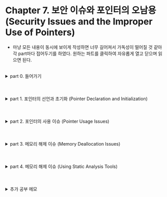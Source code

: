 # Chapter 7. 보안 이슈와 포인터의 오남용 (Security Issues and the Improper Use of Pointers)
  
  
- 마냥 모든 내용이 동시에 보이게 작성하면 너무 길어져서 가독성이 떨어질 것 같아 각 part마다 접어두기를 하였다. 원하는 파트를 클릭하여 자유롭게 열고 닫으며 읽으면 된다.

<br/>
<details>
<summary>part 0. 들어가기</summary>

## part 0. 들어가기

- 이 단원의 중요 포인트  
    - 포인터의 선언과 초기화  
    -  부적절한 포인터 사용  
    - 메모리 해제 문제  
- 포인터의 사용에 관한 보안 이슈에 대해 집중   
- 여태까지 '프로그래밍 습관의 관점'에서 포인터와 그 적절한 사용 방법에 대해 이해하였다면 이 단원에서는 '보안 관점'에서 바라보기 
- 운영체제 보안 개선 사항 (이 단원에서는 두 가지만 알아봄)  
    - 주소 영역 배치 랜덤화 (Address Space Layout Randomization)  
    - 데이터 실행 방지 (Data Execution Prevention)  
    - 주소 영역 배치 랜덤화(ASLR) 절차 : 메모리 내 애플리케이션의 데이터 영역(code, stack, heap 포함)을 랜덤하게 배치 함  
        -> 영역 배치를 랜덤화함으로써 공격자가 메모리가 어디에 위치할지 예측하기 어렵게 만들어서 데이터 영역에 접근을 힘들게 할 수 있음  
    - 데이터 실행 방지(DEP) 기법 : 코드가 메모리의 실행 불가능한 영역(stack, heap)에 있을 때 실행 차단  
  
- C언어가 안전한 애플리케이션을 작성하기에 쉽지 않은 주요 원인  
    - C언어는 배열의 영억을 넘어선 영역에 데이터를 기록하는 것을 막지 않음.  
        -> 메모리가 손상되어 보안에 잠재적 취약점이 됨.  
    - 포인터의 부적절한 사용으로 인해 보안 문제를 야기함.  
  
  
- CERT : C와 다른 언어에서의 보안 이슈를 더 포괄적으로 다루며 인터넷 보안 취약점에 대해 연구하는 조직    
</details>
<br/>
<br/>
<br/>
<details>
<summary>part 1. 포인터의 선언과 초기화 (Pointer Declaration and Initialization)</summary>

## part 1. 포인터의 선언과 초기화 (Pointer Declaration and Initialization)  
- 포인터의 선언 / 포인터를 초기화 하지 않는다면 발생할 수 있는 문제에 대해 알아보기  
    
<br/>  
    
### 부적절한 포인터 선언 (Improper Pointer Declaration)  
    
- ///code/// 한 줄에 두 개의 포인터를 선언하고 싶은 경우  
  
    ```c
    // 올바른 예시
    int *ptr1, *ptr2;
   
    // 잘못된 예시
    /* 얼핏 보기에 int형 포인터 두 개를 선언한 것처럼 착각할 수 있으나,
       아래와 같이 쓴 경우는 포인터는 ptr1 뿐이고, ptr2는 그냥 int형이다. */
    int *ptr1, ptr2;
    ``` 
    
    
- 타입 정의 (type definition)을 사용한 정의
    - 매크로 정의 대신 타입 정의 이용하는 것은 좋은 습관
    - 타입 정의 vs 매크로 정의
        - 타입 정의 : 컴파일러가 범위 규칙*1__(scope rule)에 대해 확인하도록 함  
        - 매크로 정의 : 컴파일러에 따라 범위 규칙(scope rule)에 대해 확인을 못하는 경우도 존재
    - ///code/// typedef를 이용한 선언(올바른 예시) & 지시자(directive)를 이용한 선언(잘못된 예시)
  
       ```c
       // 올바른 예시
       typedef int* PINT
       PINT ptr1, ptr2;

       // 잘못된 예시 -> 위의 예시 코드와 동일한 이유로 틀림
       #define PINT int*
       PINT ptr1, ptr2;
       ```
    
<br/>
    
### 초기화되지 않은 포인터 (Failure to Initialize a Pointer Before It Is Used)
- 포인터를 초기화 하기 전 사용한다면, 런타임 에러 발생 가능성 O
- 와일드 포인터 (wild pointer) : 초기화되지 않은 포인터를 지칭하는 용어
- 와일드 포인터 사용시 발생할 수 있는 경우
    - 포인터에 지정된 메모리 주소가 애플리케이션의 유효한 영역 밖에 있다면  
        -> 코드 실행 중단 됨  
    - 우연히 유효 영역 안에 있다면  
        -> 포인터가 int형인 경우, 메모리 영역에 있던 랜덤 값(쓰레기 값)이 정수형으로 출력됨.  
           또한 char형 포인터의 경우에는 NUL 종료 문자가 나타낼 때까지 괴상한 문자들 출력.

    <br/>
    
### 초기화되지 않은 포인터 처리하기 (Dealing with Uninitialized Pointers)
- 초기화되지 않은 포인터를 다루는 세 가지 접근 방법에 대해 알아보도록 하겠다.
    
    
- 방법 1) 포인터는 언제나 NULL로 초기화하기
    - ///code/// 사용 예제
    
        ```c
        int *pi = NULL;
        ... ...
        if (pi == NULL) {
            // 여기에서 pi 역참조 금지
        }
        else {
            // 여기에 pi 사용하는 코드 작성
        }
        ```
    
- 방법 2)assert 함수 활용하기
    - assert 함수란
        - 디버깅을 위해서 사용하는 함수로
        - 정해진 조건을 위반하는지를 검사하기 위한 목적으로 사용
            -> 정해진 조건에 맞지 않는 경우 프로그램을 중단
        - 헤더파일 : <assert.h>
        - Visual Studio에서는 Debug 모드에서만 작동하며 Realease 모드에서는 동작하지 X
        - ///code/// 사용 예제
        
            ```c
            #define _CRT_SECURE_NO_WARNINGS
            #include <stdio.h>
            #include <string.h>
            #include <assert.h> 

            void copy(char *dest, char *src)
            {
                assert(dest != NULL);    // dest이 NULL이면 프로그램 중단
                assert(src != NULL);     // src가 NULL이면 프로그램 중단

                strcpy(dest, src);       // 문자열 복사
            } 

            int main()
            {
                char s1[100];
                char *s2 = "Hi, I'm lunash0";

                copy(s1, s2);     // 정상 동작

                copy(NULL, s2);   // 프로그램 중단
                // 출력되는 에러 메세지 --> Assertion failed: dest != NULL

                return 0;
            }
            ```
            
- 서드파티 도구 활용하기
    - 서드파티(Third Party)란?
        - 프로그래밍을 도와주는 plug_in이나 library 등을 만드는 회사를 칭함
        - 제조사와 사용자 이외 외부의 생산자를 가리키는 뜻으로 쓰임 - 위키
  
</details>
<br/>
<br/>
<br/>
<details>
<summary>part 2. 포인터의 사용 이슈 (Pointer Usage Issues)</summary>

## part 2. 포인터의 사용 이슈 (Pointer Usage Issues)
- 이 절에서 공부할 내용
    - 역참조 연산자
    - 배열 첨자(subscript)
    - 문자열, 구조체, 함수 포인터에 관한 문제
    
<br/> 
    
- 버퍼 오버플로우 (buffer overflow)
    - 보안 관점에서의 의미  
        - 객체의 영역을 벗어난 영역의 메모리가 덮어 쓰일 때 발생하는 현상  
    - 발생 원인
        - 배열 요소에 접근할 때 사용하는 인덱스 값을 확인하지 X  
        - 배열 포인터에 대한 포인터 연산을 할 때 주의를 기울이지 X  
        - 표준 입력(stdin)에서 문자열을 읽어 들일 때 gets 같은 함수를 사용함  
            -> 초기 설계의 문제로 버퍼 오버플로우가 발생한다는 치명적 오류로 인해 현재는 fgets를 용대신 사용  
        - strcpy, strcat 등의 함수를 부적절하게 사용  
    - 버퍼 오버플로우가 애플리케이션 외부에서 발생하는 경우  
        : 즉, 덮어 쓰이는 메모리 영역이 타프로그램의 주소 공간일 경우  
        -> OS가 segmentation fault를 발생시킴 & 프로그램 강제 종료  
    - 버퍼 오버플로우가 애플리케이션 내부에서 발생하는 경우  
        -> 데이터에 대해 허가되지 않은 접근 발생 or 코드의 다른 세그먼트로 제어가 넘어가 시스템 파괴  
    - 버퍼 오버플로우가 스택 프레임 안에서 발생하는 경우
        -> 스택 프레임의 복귀 주소 부분을 같은 시점에 생성된 악성 코드 주소로 덮어쓸 수 O
    - 함수 반환 때 반환 주소가 악성 코드를 가리키는 경우
        -> 제어가 악성 함수에 주어지면서 그 함수가 현재 사용자 권한 레벨에서 할 수 있는 모든 동작 가능
   
<br/>  

### NULL 확인하기 (Test for NULL)
    
<br/>  
    
### 역참조 연산자의 잘못된 사용 (Misuse of the Dereference Operator)
    
<br/>  
    
### 댕글링 포인터 (Dangling Pointers)
    
<br/>  
    
### 배열의 범위를 벗어난 메모리 접근 (Accessing Memory Outside the Bounds of an Array)
    
<br/>  
    
### 배열 크기 계산 오류 (Calculating the Array Size Incorrectly)
    
<br/>  
    
### sizeof 연산자 오용 (Misusing the sizeof Operator)
    
<br/>  
    
### 항상 포인터 타입 일치시키기 (Always Match Pointer Types)
    
<br/>  
    
### 유계 포인터 (Bounded Pointers)
    
<br/>  
    
### 문자열 보안 이슈 (String Security Issues)
    
<br/>  
    
### 포인터 연산과 구조체 (Pointer Arithmetic and Structures)
    
<br/>  
    
### 함수 포인터 이슈 (Function Pointer Issues)
    
<br/>  

</details>
<br/>
<br/>
<br/>
<details>
<summary>part 3. 메모리 해제 이슈 (Memory Deallocation Issues)</summary>

## part 3. 메모리 해제 이슈 (Memory Deallocation Issues)
~내용~
</details>
<br/>
<br/>
<br/>
<details>
<summary>part 4. 메모리 해제 이슈 (Using Static Analysis Tools)</summary>

## part 4. 메모리 해제 이슈 (Using Static Analysis Tools)
~내용~
</details>
<br/>
<br/>
<br/>
<details>
<summary>추가 공부 메모</summary>

## 추가 공부 메모
      
    
### 1__ 범위 규칙 (Scope Type)

    
- 범위 규칙이란?
    - 동일한 이름(identifier)의 변수나 함수가 여러 곳에 선언되어 있을 때, 가장 가까운 범위에 선언된 이름을 사용하는 규칙
    - class나 block 내에 선언도니 이름과 동일한 이름이 전역 범위(global area)에 선언되면, 전역 범위에 선언도니 이름은 class나 block으로부터 숨겨지게(hidden) 됨.
    
- 스코프(Scope)란?
    -쉽게 말하자면, 어떤 변수의 범위(스코프)란 프로그램 중에서 그 변수가 효력을 발행하는 부분  
    - 프로그램에서 바인딩(binding, 프로그램의 어떤 기본 단위가 가질 수 있는 구성 요소의 구체적인 값이나 성격을 확정하는 행위) 동작을 하는 Textual Region (변수, 함수 등의 유효 범위)    
    - 바인딩 바뀌지 않는 영역 (Static 기준으로)  
    
    
-  동작 스코프의 종류  
    - 정적 스코프 (Static Scope) : 컴파일 시점에서 스코프 확정 (코드를 보고 스코프 구별 가능)  
    - 동적 스코프 (Dynamic Scope) : 실행 시점에 스코프 확정 (실행 흐름을 따라가봐야 스코프 구별 가능)  
    
    
- 레벨 스코프의 종류  
    - 함수 스코프  
    - 블록 스코프  
    - 전역 스코프  
    - 지역 스코프  
    
    
- Referencing Environment란?  
    - 프로그램 실행 특정 포인트에서 활성화 되어 있는 바인딩들의 집합  
    
<br/>
    
### 2__
</details>
